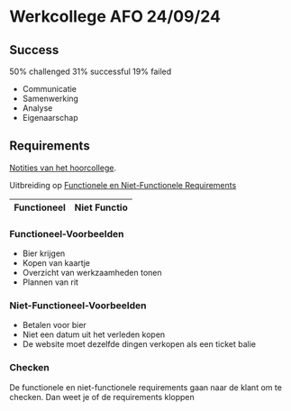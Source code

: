 # Werkcollege AFO 24/09/24

## Success

50% challenged
31% successful
19% failed

- Communicatie
- Samenwerking
- Analyse
- Eigenaarschap

## Requirements

[Notities van het hoorcollege](2021-09-22-H.md#requirements-analyse).

Uitbreiding op [Functionele en Niet-Functionele Requirements](#functionele-en-niet-functionele-requirements)

| Functioneel | Niet Functio|
|-|-|

### Functioneel-Voorbeelden

- Bier krijgen
- Kopen van kaartje
- Overzicht van werkzaamheden tonen
- Plannen van rit

### Niet-Functioneel-Voorbeelden

- Betalen voor bier
- Niet een datum uit het verleden kopen
- De website moet dezelfde dingen verkopen als een ticket balie

### Checken

De functionele en niet-functionele requirements gaan naar de klant om te checken. Dan weet je of de requirements kloppen
